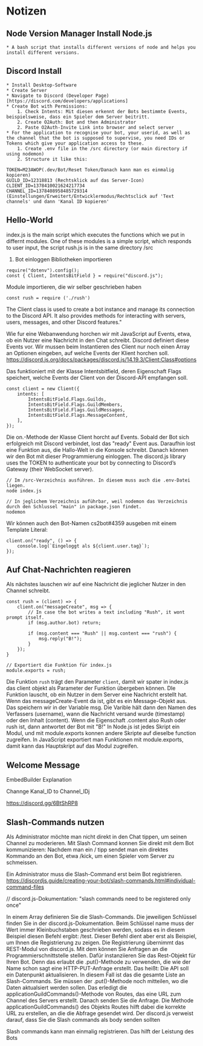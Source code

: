 # Notizen
## Node Version Manager Install Node.js
    * A bash script that installs different versions of node and helps you install different versions. 
## Discord Install 
    * Install Desktop-Software
    * Create Server
    * Navigate to Discord (Developer Page)[https://discord.com/developers/applications]
    * Create Bot with Permissions:
        1. Check Intents: Mit diesen erkennt der Bots bestimmte Events, beispielsweise, dass ein Spieler dem Server beitritt.
        2. Create O2Auth: Bot and then Administrator 
        2. Paste O2Auth-Invite Link into browser and select server
    * For the application to recognise your bot, your userid, as well as the channel that the bot is supposed to supervise, you need IDs or Tokens which give your application access to these.
        1. Create .env file in the /src directory (or main directory if using nodemon)
        2. Structure it like this:
```
TOKEN=M23AWOP(.dev/Bot/Reset Token/Danach kann man es einmalig kopieren)
GUILD_ID=12318813 (Rechtsklick auf das Server-Icon)
CLIENT_ID=1378410021624217734 
CHANNEL_ID=1378408958485729314 (Einstellungen/Erweitert/Entwicklermodus/Rechtsclick auf 'Text channels' und dann 'Kanal ID kopieren'
```

## Hello-World
index.js is the main script which executes the functions which we put in differnt modules.
One of these modules is a simple script, which responds to user input, the script rush.js is in the same directory /src
1. Bot einloggen
Bibliotheken importieren    
```
require("dotenv").config();
const { Client, IntentsBitField } = require("discord.js");
```
Module importieren, die wir selber geschrieben haben
```
const rush = require ('./rush')
```
The Client class is used to create a bot instance and manage its connection to the Discord API. It also provides methods for interacting with servers, users, messages, and other Discord features."

Wie fur eine Webanwendung horchen wir mit JavaScript auf Events, etwa, ob ein Nutzer eine Nachricht in den Chat schreibt. Discord definiert diese Events vor. Wir mussen beim Instantieren des Client nur noch einen Array an Optionen eingeben, auf welche Events der Klient horchen soll. 
https://discord.js.org/docs/packages/discord.js/14.19.3/Client:Class#options

Das funktioniert mit der Klasse Intentsbitfield, deren Eigenschaft Flags speichert, welche Events der Client von der Discord-API empfangen soll.
```
const client = new Client({
	intents: [
		IntentsBitField.Flags.Guilds,
		IntentsBitField.Flags.GuildMembers,
		IntentsBitField.Flags.GuildMessages,
		IntentsBitField.Flags.MessageContent,
	],
});
```

Die on.-Methode der Klasse Client horcht auf Events. Sobald der Bot sich erfolgreich mit Discord verbindet, lost das "ready" Event aus. Daraufhin lost eine Funktion aus, die Hallo-Welt in die Konsole schreibt.
Danach können wir den Bot mit dieser Programmierung einloggen. The discord.js library uses the TOKEN to authenticate your bot by connecting to Discord’s Gateway (their WebSocket server).

```
// Im /src-Verzeichnis ausführen. In diesem muss auch die .env-Datei liegen.
node index.js

// In jeglichem Verzeichnis auführbar, weil nodemon das Verzeichnis durch den Schlussel "main" in package.json findet.
nodemon
```
Wir können auch den Bot-Namen cs2bot#4359 ausgeben mit einem Template Literal:
```
client.on("ready", () => {
	console.log(`Eingeloggt als ${client.user.tag}`);
});
```
## Auf Chat-Nachrichten reagieren
Als nächstes lauschen wir auf eine Nachricht die jeglicher Nutzer in den Channel schreibt. 

```
const rush = (client) => {
	client.on("messageCreate", msg => {
		// In case the bot writes a text including "Rush", it wont prompt itself.
		if (msg.author.bot) return;
		
		if (msg.content === "Rush" || msg.content === "rush") {
			msg.reply("B!");
		}		
	});
}

// Exportiert die Funktion für index.js
module.exports = rush;
```
Die Funktion `rush` trägt den Parameter `client`, damit wir spater in index.js das client objekt als Parameter der Funktion übergeben können.
DIe Funktion lauscht, ob ein Nutzer in dem Server eine Nachricht erstellt hat. Wenn das messageCreate-Event da ist, gibt es ein Message-Objekt aus. Das speichern wir in der Variable msg. Die Varible hält dann den Namen des Verfassers (username), wann die Nachricht versand wurde (timestamp) oder den Inhalt (content).
Wenn die Eigenschaft .content also Rush oder rush ist, dann antwortet der Bot mit "B!"
In Node.js ist jedes Skript ein Modul, und mit module.exports konnen andere Skripte auf dieselbe function zugreifen. In JavaScript exportiert man Funktionen mit module.exports, damit kann das Hauptskript auf das Modul zugreifen.

## Welcome Message
EmbedBuilder Explanation

Channge Kanal_ID to Channel_IDj


https://discord.gg/6BtShRP8



## Slash-Commands nutzen
Als Administrator möchte man nicht direkt in den Chat tippen, um seinen Channel zu moderieren.
Mit Slash Command konnen Sie direkt mit dem Bot kommunizieren: Nachdem man ein / tipp sendet man ein direktes Kommando an den Bot, etwa /kick, um einen Spieler vom Server zu schmeissen.


Ein Administrator muss die Slash-Command erst beim Bot registrieren.
https://discordjs.guide/creating-your-bot/slash-commands.html#individual-command-files


// discord.js-Dokumentation: "slash commands need to be registered only once"


In einem Array definieren Sie die Slash-Commands. Die jeweiligen Schlüssel finden Sie in der discord.js-Dokumentation. Beim Schlüssel name muss der Wert immer Kleinbuchstaben geschrieben werden, sodass es in diesem Beispiel diesen Befehl ergibt: /test. Dieser Befehl dient aber erst als Beispiel, um Ihnen die Registrierung zu zeigen.
Die Registrierung übernimmt das REST-Modul von discord.js. Mit dem können Sie Anfragen an die Programmierschnittstelle stellen.
Dafür instanziieren Sie das Rest-Objekt für Ihren Bot. Denn das erlaubt die .put()-Methode zu verwenden, die wie der Name schon sagt eine HTTP-PUT-Anfrage erstellt. Das heißt: Die API soll ein Datenpunkt aktualisieren. In diesem Fall ist das die gesamte Liste an Slash-Commands.
Sie müssen der .put()-Methode noch mitteilen, wo die Daten aktualsiert werden sollen. Das erledigt die applicationGuildCommands()-Methode von Routes, das eine URL zum Channel des Servers erstellt. Danach senden Sie die Anfrage.
Die Methode applicationGuildCommands() des Objekts Routes hilft dabei die korrekte URL zu erstellen, an die die Abfrage gesendet wird. Der discord.js verweist darauf, dass Sie die Slash commands als body senden sollten

Slash commands kann man einmalig registrieren. Das hilft der Leistung des Bots



